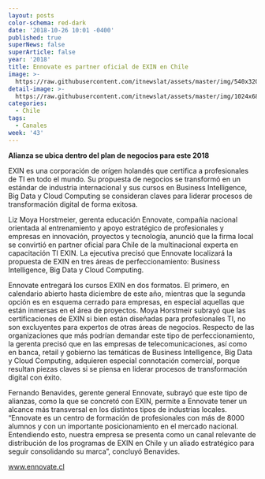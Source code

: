 ```yaml
---
layout: posts
color-schema: red-dark
date: '2018-10-26 10:01 -0400'
published: true
superNews: false
superArticle: false
year: '2018'
title: Ennovate es partner oficial de EXIN en Chile
image: >-
  https://raw.githubusercontent.com/itnewslat/assets/master/img/540x320/ennovate-p.jpg
detail-image: >-
  https://raw.githubusercontent.com/itnewslat/assets/master/img/1024x680/ennovate-g.jpg
categories:
  - Chile
tags:
  - Canales
week: '43'
---
```

**Alianza se ubica dentro del plan de negocios para este 2018**

EXIN es una corporación  de orígen holandés que certifica a profesionales de TI en todo el mundo. Su propuesta de negocios se transformó en un estándar de industria internacional y sus cursos en Business Intelligence, Big Data y Cloud Computing se consideran claves para liderar procesos de transformación digital de forma exitosa.

Liz Moya Horstmeier, gerenta educación Ennovate, compañía nacional orientada al entrenamiento y apoyo estratégico de profesionales y empresas en innovación, proyectos y tecnología, anunció que la firma local se convirtió en partner oficial para Chile de la multinacional experta en capacitación TI EXIN. La ejecutiva precisó que Ennovate localizará la propuesta de EXIN en tres áreas de perfeccionamiento: Business Intelligence, Big Data y Cloud Computing. 

Ennovate entregará los cursos EXIN en dos formatos. El primero, en calendario abierto hasta diciembre de este año, mientras que la segunda opción es en esquema cerrado para empresas, en especial aquellas que están inmersas en el área de proyectos. Moya Horstmeir subrayó que las certificaciones de EXIN si bien están diseñadas para profesionales TI, no son excluyentes para expertos de otras áreas de negocios. Respecto de las organizaciones que más podrían demandar este tipo de perfeccionamiento, la gerenta precisó que en las empresas de telecomunicaciones, así como en banca, retail y gobierno las temáticas de Business Intelligence, Big Data y Cloud Computing, adquieren especial connotación comercial, porque resultan piezas claves si se piensa en liderar procesos de transformación digital con éxito. 

Fernando Benavides, gerente general Ennovate, subrayó que este tipo de alianzas, como la que se concretó con EXIN, permite a Ennovate tener un alcance más transversal en los distintos tipos de industrias locales. “Ennovate es un centro de formación de profesionales con más de 8000 alumnos y con un importante posicionamiento en el mercado nacional. Entendiendo esto, nuestra empresa se presenta como un canal relevante de distribución de los programas de EXIN en Chile y un aliado estratégico para seguir consolidando su marca”, concluyó Benavides. 

www.ennovate.cl